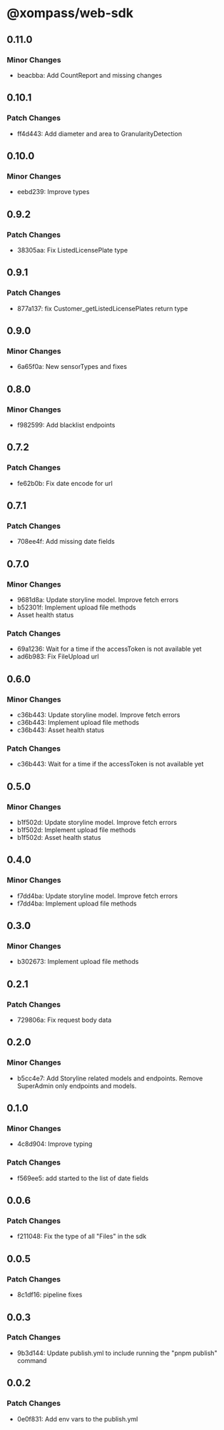 # @xompass/web-sdk

## 0.11.0

### Minor Changes

- beacbba: Add CountReport and missing changes

## 0.10.1

### Patch Changes

- ff4d443: Add diameter and area to GranularityDetection

## 0.10.0

### Minor Changes

- eebd239: Improve types

## 0.9.2

### Patch Changes

- 38305aa: Fix ListedLicensePlate type

## 0.9.1

### Patch Changes

- 877a137: fix Customer_getListedLicensePlates return type

## 0.9.0

### Minor Changes

- 6a65f0a: New sensorTypes and fixes

## 0.8.0

### Minor Changes

- f982599: Add blacklist endpoints

## 0.7.2

### Patch Changes

- fe62b0b: Fix date encode for url

## 0.7.1

### Patch Changes

- 708ee4f: Add missing date fields

## 0.7.0

### Minor Changes

- 9681d8a: Update storyline model. Improve fetch errors
- b52301f: Implement upload file methods
- Asset health status

### Patch Changes

- 69a1236: Wait for a time if the accessToken is not available yet
- ad6b983: Fix FileUpload url

## 0.6.0

### Minor Changes

- c36b443: Update storyline model. Improve fetch errors
- c36b443: Implement upload file methods
- c36b443: Asset health status

### Patch Changes

- c36b443: Wait for a time if the accessToken is not available yet

## 0.5.0

### Minor Changes

- b1f502d: Update storyline model. Improve fetch errors
- b1f502d: Implement upload file methods
- b1f502d: Asset health status

## 0.4.0

### Minor Changes

- f7dd4ba: Update storyline model. Improve fetch errors
- f7dd4ba: Implement upload file methods

## 0.3.0

### Minor Changes

- b302673: Implement upload file methods

## 0.2.1

### Patch Changes

- 729806a: Fix request body data

## 0.2.0

### Minor Changes

- b5cc4e7: Add Storyline related models and endpoints. Remove SuperAdmin only endpoints and models.

## 0.1.0

### Minor Changes

- 4c8d904: Improve typing

### Patch Changes

- f569ee5: add started to the list of date fields

## 0.0.6

### Patch Changes

- f211048: Fix the type of all "Files" in the sdk

## 0.0.5

### Patch Changes

- 8c1df16: pipeline fixes

## 0.0.3

### Patch Changes

- 9b3d144: Update publish.yml to include running the "pnpm publish" command

## 0.0.2

### Patch Changes

- 0e0f831: Add env vars to the publish.yml
